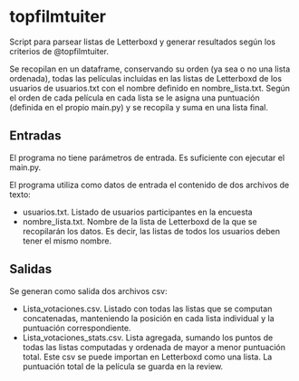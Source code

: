 # topfilmtuiter
Script para parsear listas de Letterboxd y generar resultados según los criterios de @topfilmtuiter.

Se recopilan en un dataframe, conservando su orden (ya sea o no una lista ordenada), todas las películas incluidas en las listas de Letterboxd de los usuarios de usuarios.txt con el nombre definido en nombre_lista.txt.
Según el orden de cada película en cada lista se le asigna una puntuación (definida en el propio main.py) y se recopila y suma en una lista final.

## Entradas
El programa no tiene parámetros de entrada. Es suficiente con ejecutar el main.py.

El programa utiliza como datos de entrada el contenido de dos archivos de texto:
- usuarios.txt. Listado de usuarios participantes en la encuesta
- nombre_lista.txt. Nombre de la lista de Letterboxd de la que se recopilarán los datos. Es decir, las listas de todos los usuarios deben tener el mismo nombre.

## Salidas
Se generan como salida dos archivos csv:
- Lista_votaciones.csv. Listado con todas las listas que se computan concatenadas, manteniendo la posición en cada lista individual y la puntuación correspondiente.
- Lista_votaciones_stats.csv. Lista agregada, sumando los puntos de todas las listas computadas y ordenada de mayor a menor puntuación total. Este csv se puede importan en Letterboxd como una lista. La puntuación total de la película se guarda en la review.
